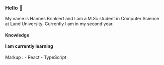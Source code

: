 ### Hello 👋

My name is Hannes Brinklert and I am a M.Sc student in Computer Science at Lund University. Currently I am in my second year.

#### Knowledge

 
#### I am currently learning
 Markup : - React
          - TypeScript
  

<!--
**hannesbrinklert/hannesbrinklert** is a ✨ _special_ ✨ repository because its `README.md` (this file) appears on your GitHub profile.

Here are some ideas to get you started:

- 🔭 I’m currently working on ...
- 🌱 I’m currently learning ...
- 👯 I’m looking to collaborate on ...
- 🤔 I’m looking for help with ...
- 💬 Ask me about ...
- 📫 How to reach me: ...
- 😄 Pronouns: ...
- ⚡ Fun fact: ...
-->
